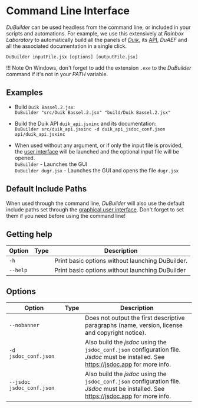 # Command Line Interface

*DuBuilder* can be used headless from the command line, or included in your scripts and automations. For example, we use this extensively at *Rainbox Laboratory* to automatically build all the panels of [*Duik*](https://rainboxlab.org/tools/duik/), its [API](https://duik-api.rainboxlab.org/), *DuAEF* and all the associated documentation in a single click.

`DuBuilder inputFile.jsx [options] [outputFile.jsx]`

!!! Note
    On Windows, don't forget to add the extension `.exe` to the *DuBuilder* command if it's not in your *PATH* variable.

## Examples

- Build `Duik Bassel.2.jsx`:  
    `DuBuilder "src/Duik Bassel.2.jsx" "build/Duik Bassel.2.jsx"`

- Build the Duik API `duik_api.jsxinc` and its documentation:  
    `DuBuilder src/duik_api.jsxinc -d duik_api_jsdoc_conf.json api/duik_api.jsxinc`

- When used without any argument, or if only the input file is provided, the [user interface](gui.md) will be launched and the optional input file will be opened.  
    `DuBuilder` - Launches the GUI  
    `DuBuilder dugr.jsx` - Launches the GUI and opens the file `dugr.jsx`

## Default Include Paths

When used through the command line, *DuBuilder* will also use the default include paths set through the [graphical user interface](gui.md). Don't forget to set them if you need before using the command line!

## Getting help

| Option | Type | Description |
| --- | --- | --- |
| `-h` | | Print basic options without launching DuBuilder. |
| `--help` | | Print basic options without launching DuBuilder |

## Options

| Option | Type | Description |
| --- | --- | --- |
| `--nobanner` | | Does not output the first descriptive paragraphs (name, version, license and copyright notice). |
| `-d jsdoc_conf.json` | | Also build the *jsdoc* using the `jsdoc_conf.json` configuration file. *Jsdoc* must be installed. See https://jsdoc.app for more info. |
| `--jsdoc jsdoc_conf.json` | | Also build the *jsdoc* using the `jsdoc_conf.json` configuration file. *Jsdoc* must be installed. See https://jsdoc.app for more info. |